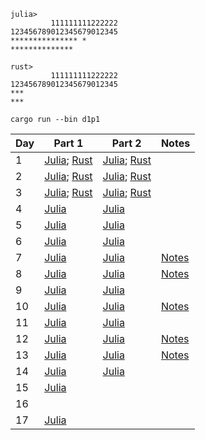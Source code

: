 ```
julia>
         111111111222222
123456789012345679012345
*************** *
**************

rust>
         111111111222222
123456789012345679012345
***
***
```

```shell
cargo run --bin d1p1
```

| Day  | Part 1 | Part 2 | Notes |
| ------------- | ------------- | ------------- | ------------- |
| 1  | [Julia](https://github.com/ianwineman/aoc-2024/blob/main/julia/d1p1.jl); [Rust](https://github.com/ianwineman/aoc-2024/blob/main/rust/src/bin/d1p1.rs) | [Julia](https://github.com/ianwineman/aoc-2024/blob/main/julia/d1p2.jl); [Rust](https://github.com/ianwineman/aoc-2024/blob/main/rust/src/bin/d1p2.rs)  | |
| 2  | [Julia](https://github.com/ianwineman/aoc-2024/blob/main/julia/d2p1.jl); [Rust](https://github.com/ianwineman/aoc-2024/blob/main/rust/src/bin/d2p1.rs) | [Julia](https://github.com/ianwineman/aoc-2024/blob/main/julia/d2p2.jl); [Rust](https://github.com/ianwineman/aoc-2024/blob/main/rust/src/bin/d2p2.rs)  | |
| 3  | [Julia](https://github.com/ianwineman/aoc-2024/blob/main/julia/d3p1.jl); [Rust](https://github.com/ianwineman/aoc-2024/blob/main/rust/src/bin/d3p1.rs) | [Julia](https://github.com/ianwineman/aoc-2024/blob/main/julia/d3p2.jl); [Rust](https://github.com/ianwineman/aoc-2024/blob/main/rust/src/bin/d3p2.rs)  | |
| 4  | [Julia](https://github.com/ianwineman/aoc-2024/blob/main/julia/d4p1.jl) | [Julia](https://github.com/ianwineman/aoc-2024/blob/main/julia/d4p2.jl) | |
| 5  | [Julia](https://github.com/ianwineman/aoc-2024/blob/main/julia/d5p1.jl) | [Julia](https://github.com/ianwineman/aoc-2024/blob/main/julia/d5p2.jl) | |
| 6  | [Julia](https://github.com/ianwineman/aoc-2024/blob/main/julia/d6p1.jl) | [Julia](https://github.com/ianwineman/aoc-2024/blob/main/julia/d6p2.jl) | |
| 7  | [Julia](https://github.com/ianwineman/aoc-2024/blob/main/julia/d7p1.jl) | [Julia](https://github.com/ianwineman/aoc-2024/blob/main/julia/d7p2.jl) | [Notes](https://github.com/ianwineman/aoc-2024/blob/main/notes/d7.md) |
| 8  | [Julia](https://github.com/ianwineman/aoc-2024/blob/main/julia/d8p1.jl) | [Julia](https://github.com/ianwineman/aoc-2024/blob/main/julia/d8p2.jl) | [Notes](https://github.com/ianwineman/aoc-2024/blob/main/notes/d8.md) |
| 9  | [Julia](https://github.com/ianwineman/aoc-2024/blob/main/julia/d9p1.jl) | [Julia](https://github.com/ianwineman/aoc-2024/blob/main/julia/d9p2.jl) |  |
| 10  | [Julia](https://github.com/ianwineman/aoc-2024/blob/main/julia/d10p1.jl) | [Julia](https://github.com/ianwineman/aoc-2024/blob/main/julia/d10p2.jl) | [Notes](https://github.com/ianwineman/aoc-2024/blob/main/notes/d10.md) |
| 11  | [Julia](https://github.com/ianwineman/aoc-2024/blob/main/julia/d11p1.jl) | [Julia](https://github.com/ianwineman/aoc-2024/blob/main/julia/d11p2.jl) |  |
| 12  | [Julia](https://github.com/ianwineman/aoc-2024/blob/main/julia/d12p1.jl) | [Julia](https://github.com/ianwineman/aoc-2024/blob/main/julia/d12p2.jl) | [Notes](https://github.com/ianwineman/aoc-2024/blob/main/notes/d12.md) |
| 13  | [Julia](https://github.com/ianwineman/aoc-2024/blob/main/julia/d13p1.jl) | [Julia](https://github.com/ianwineman/aoc-2024/blob/main/julia/d13p2.jl) | [Notes](https://github.com/ianwineman/aoc-2024/blob/main/notes/d13.md) |
| 14  | [Julia](https://github.com/ianwineman/aoc-2024/blob/main/julia/d14p1.jl) | [Julia](https://github.com/ianwineman/aoc-2024/blob/main/julia/d14p2.jl) |  |
| 15  | [Julia](https://github.com/ianwineman/aoc-2024/blob/main/julia/d15p1.jl) |  |  |
| 16  |  |  |  |
| 17 | [Julia](https://github.com/ianwineman/aoc-2024/blob/main/julia/d17p1.jl) |  |  |